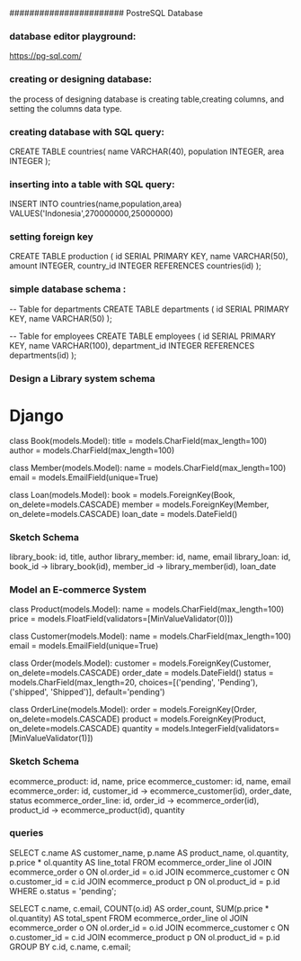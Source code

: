 ####################### PostreSQL Database

### database editor playground:

https://pg-sql.com/

### creating or designing database:

the process of designing database is creating table,creating columns, and setting the columns data type.
 

### creating database with SQL query:

CREATE TABLE countries(
  name VARCHAR(40),
  population INTEGER,
  area INTEGER
  );


### inserting into a table with SQL query:

INSERT INTO countries(name,population,area)
VALUES('Indonesia',270000000,25000000)

### setting foreign key 

CREATE TABLE production (
  id SERIAL PRIMARY KEY,
  name VARCHAR(50),
  amount INTEGER,
  country_id INTEGER REFERENCES countries(id)
  );


### simple database schema :
-- Table for departments
CREATE TABLE departments (
  id SERIAL PRIMARY KEY,
  name VARCHAR(50)
);

-- Table for employees
CREATE TABLE employees (
  id SERIAL PRIMARY KEY,
  name VARCHAR(100),
  department_id INTEGER REFERENCES departments(id)
);

### Design a Library system schema

# Django

class Book(models.Model):
    title = models.CharField(max_length=100)
    author = models.CharField(max_length=100)

class Member(models.Model):
    name = models.CharField(max_length=100)
    email = models.EmailField(unique=True)

class Loan(models.Model):
    book = models.ForeignKey(Book, on_delete=models.CASCADE)
    member = models.ForeignKey(Member, on_delete=models.CASCADE)
    loan_date = models.DateField()



### Sketch Schema

library_book: id, title, author
library_member: id, name, email
library_loan: id, book_id -> library_book(id), member_id -> library_member(id), loan_date


### Model an E-commerce System

class Product(models.Model):
    name = models.CharField(max_length=100)
    price = models.FloatField(validators=[MinValueValidator(0)])

class Customer(models.Model):
    name = models.CharField(max_length=100)
    email = models.EmailField(unique=True)

class Order(models.Model):
    customer = models.ForeignKey(Customer, on_delete=models.CASCADE)
    order_date = models.DateField()
    status = models.CharField(max_length=20, choices=[('pending', 'Pending'), ('shipped', 'Shipped')], default='pending')

class OrderLine(models.Model):
    order = models.ForeignKey(Order, on_delete=models.CASCADE)
    product = models.ForeignKey(Product, on_delete=models.CASCADE)
    quantity = models.IntegerField(validators=[MinValueValidator(1)])


### Sketch Schema 

ecommerce_product: id, name, price
ecommerce_customer: id, name, email
ecommerce_order: id, customer_id -> ecommerce_customer(id), order_date, status
ecommerce_order_line: id, order_id -> ecommerce_order(id), product_id -> ecommerce_product(id), quantity

### queries 
SELECT c.name AS customer_name, p.name AS product_name, ol.quantity, p.price * ol.quantity AS line_total
FROM ecommerce_order_line ol
JOIN ecommerce_order o ON ol.order_id = o.id
JOIN ecommerce_customer c ON o.customer_id = c.id
JOIN ecommerce_product p ON ol.product_id = p.id
WHERE o.status = 'pending';


SELECT c.name, c.email, COUNT(o.id) AS order_count, SUM(p.price * ol.quantity) AS total_spent
FROM ecommerce_order_line ol
JOIN ecommerce_order o ON ol.order_id = o.id
JOIN ecommerce_customer c ON o.customer_id = c.id
JOIN ecommerce_product p ON ol.product_id = p.id
GROUP BY c.id, c.name, c.email;